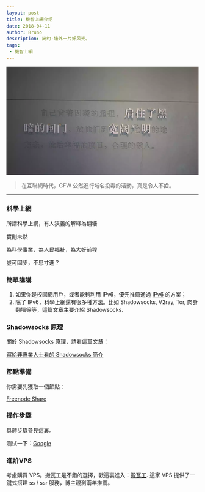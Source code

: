 ```yaml
---
layout: post
title: 機智上網介绍
date: 2018-04-11
author: Bruno
description: 简约·墙外一片好风光。
tags:
 - 機智上網
---
```


![](/media/files/WEBP/fgfw1.webp)

> 在互聯網時代，GFW 公然進行域名投毒的活動，真是令人不齒。

<!--more-->

---

### 科學上網

所謂科學上網，有人狹義的解釋為翻墻

實則未然

為科學事業，為人民福祉，為大好前程

豈可固步，不思寸進？

### 簡單講講

1. 如果你是校園網用戶，或者能夠利用 IPv6，優先推薦通過 [IPv6](/IPv6-brief) 的方案；
2. 除了 IPv6，科學上網還有很多種方法。比如 Shadowsocks, V2ray, Tor, 肉身翻墻等等，這篇文章主要介紹 Shadowsocks.

### Shadowsocks 原理

關於 Shadowsocks 原理，請看這篇文章：

[寫給非專業人士看的 Shadowsocks 簡介](/ss-intro)

### 節點準備

你需要先獲取一個節點：

[Freenode Share](/Free-node-share)

### 操作步驟

具體步驟參見[這裏](/surf-the-real02)。

测试一下：[Google](//www.google.com/)

### 進阶VPS

考慮購買 VPS。搬瓦工是不錯的選擇，戳這裏進入：[搬瓦工](//bwh1.net/aff.php?aff=28820). 這家 VPS 提供了一鍵式搭建 ss / ssr 服務，博主親測兩年推薦。

